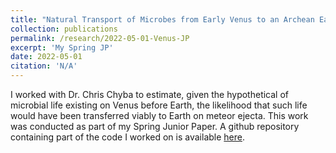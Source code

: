 ```yaml
---
title: "Natural Transport of Microbes from Early Venus to an Archean Earth."
collection: publications
permalink: /research/2022-05-01-Venus-JP
excerpt: 'My Spring JP'
date: 2022-05-01
citation: 'N/A'
---
```

I worked with Dr. Chris Chyba to estimate, given the hypothetical of microbial life existing on Venus before Earth, the likelihood that such life would have been transferred viably to Earth on meteor ejecta.  This work was conducted as part of my Spring Junior Paper.  A github repository containing part of the code I worked on is available [here](https://github.com/wcukier/Venus_JP).
